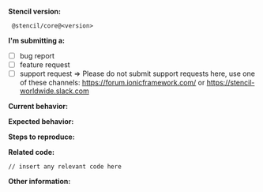 <!--
NOTE:
Before submitting an issue, please consult our docs -> https://stenciljs.com/
-->

**Stencil version:**
<!-- (run `npm list @stencil/core` from a terminal/cmd prompt and paste output below): -->
```
 @stencil/core@<version>
```

**I'm submitting a:**
<!-- (check one with "x") -->
- [ ] bug report
- [ ] feature request
- [ ] support request => Please do not submit support requests here, use one of these channels: https://forum.ionicframework.com/ or https://stencil-worldwide.slack.com

**Current behavior:**
<!-- Describe how the bug manifests. -->

**Expected behavior:**
<!-- Describe what the behavior would be without the bug. -->

**Steps to reproduce:**
<!-- If you are able to illustrate the bug or feature request with an example, please provide steps to reproduce and if possible a demo
-->

**Related code:**

```tsx
// insert any relevant code here
```

**Other information:**
<!-- List any other information that is relevant to your issue. Stack traces, related issues, suggestions on how to fix, Stack Overflow links, forum links, etc. -->
